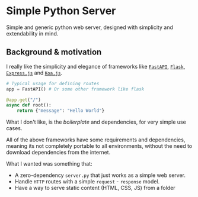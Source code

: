 # Simple Python Server

Simple and generic python web server, designed with simplicity and extendability in mind.

## Background & motivation

I really like the simplicity and elegance of frameworks like [`FastAPI`](https://fastapi.tiangolo.com/tutorial/first-steps/), [`Flask`](https://flask.palletsprojects.com/en/2.3.x/quickstart/#a-minimal-application), [`Express.js`](https://expressjs.com/en/starter/hello-world.html) and [`Koa.js`](https://koajs.com/#application).

```python
# Typical usage for defining routes
app = FastAPI() # Or some other framework like flask

@app.get("/")
async def root():
    return {"message": "Hello World"}
```

What I don't like, is the _boilerplate_ and dependencies, for very simple use cases.

All of the above frameworks have some requirements and dependencies, meaning its not completely portable to all environments, without the need to download dependencies from the internet.

What I wanted was something that:

- A zero-dependency `server.py` that just works as a simple web server.
- Handle `HTTP` routes with a simple `request` - `response` model.
- Have a way to serve static content (HTML, CSS, JS) from a folder

